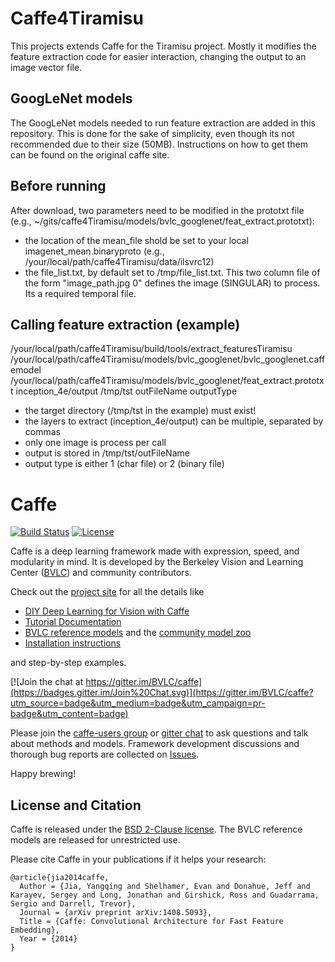# Caffe4Tiramisu

This projects extends Caffe for the Tiramisu project.
Mostly it modifies the feature extraction code for easier interaction, changing the output to an image vector file.

## GoogLeNet models

The GoogLeNet models needed to run feature extraction are added in this repository. This is done for the sake of simplicity, even though its not recommended due to their size (50MB). Instructions on how to get them can be found on the original caffe site.

## Before running

After download, two parameters need to be modified in the prototxt file (e.g., ~/gits/caffe4Tiramisu/models/bvlc_googlenet/feat_extract.prototxt):
- the location of the mean_file shold be set to your local imagenet_mean.binaryproto (e.g., /your/local/path/caffe4Tiramisu/data/ilsvrc12)
- the file_list.txt, by default set to /tmp/file_list.txt. This two column file of the form "image_path.jpg 0" defines the image (SINGULAR) to process. Its a required temporal file.

## Calling feature extraction (example)
/your/local/path/caffe4Tiramisu/build/tools/extract_featuresTiramisu /your/local/path/caffe4Tiramisu/models/bvlc_googlenet/bvlc_googlenet.caffemodel /your/local/path/caffe4Tiramisu/models/bvlc_googlenet/feat_extract.prototxt inception_4e/output /tmp/tst outFileName outputType 

- the target directory (/tmp/tst in the example) must exist!
- the layers to extract (inception_4e/output) can be multiple, separated by commas
- only one image is process per call
- output is stored in /tmp/tst/outFileName
- output type is either 1 (char file) or 2 (binary file)

# Caffe

[![Build Status](https://travis-ci.org/BVLC/caffe.svg?branch=master)](https://travis-ci.org/BVLC/caffe)
[![License](https://img.shields.io/badge/license-BSD-blue.svg)](LICENSE)

Caffe is a deep learning framework made with expression, speed, and modularity in mind.
It is developed by the Berkeley Vision and Learning Center ([BVLC](http://bvlc.eecs.berkeley.edu)) and community contributors.

Check out the [project site](http://caffe.berkeleyvision.org) for all the details like

- [DIY Deep Learning for Vision with Caffe](https://docs.google.com/presentation/d/1UeKXVgRvvxg9OUdh_UiC5G71UMscNPlvArsWER41PsU/edit#slide=id.p)
- [Tutorial Documentation](http://caffe.berkeleyvision.org/tutorial/)
- [BVLC reference models](http://caffe.berkeleyvision.org/model_zoo.html) and the [community model zoo](https://github.com/BVLC/caffe/wiki/Model-Zoo)
- [Installation instructions](http://caffe.berkeleyvision.org/installation.html)

and step-by-step examples.

[![Join the chat at https://gitter.im/BVLC/caffe](https://badges.gitter.im/Join%20Chat.svg)](https://gitter.im/BVLC/caffe?utm_source=badge&utm_medium=badge&utm_campaign=pr-badge&utm_content=badge)

Please join the [caffe-users group](https://groups.google.com/forum/#!forum/caffe-users) or [gitter chat](https://gitter.im/BVLC/caffe) to ask questions and talk about methods and models.
Framework development discussions and thorough bug reports are collected on [Issues](https://github.com/BVLC/caffe/issues).

Happy brewing!

## License and Citation

Caffe is released under the [BSD 2-Clause license](https://github.com/BVLC/caffe/blob/master/LICENSE).
The BVLC reference models are released for unrestricted use.

Please cite Caffe in your publications if it helps your research:

    @article{jia2014caffe,
      Author = {Jia, Yangqing and Shelhamer, Evan and Donahue, Jeff and Karayev, Sergey and Long, Jonathan and Girshick, Ross and Guadarrama, Sergio and Darrell, Trevor},
      Journal = {arXiv preprint arXiv:1408.5093},
      Title = {Caffe: Convolutional Architecture for Fast Feature Embedding},
      Year = {2014}
    }
